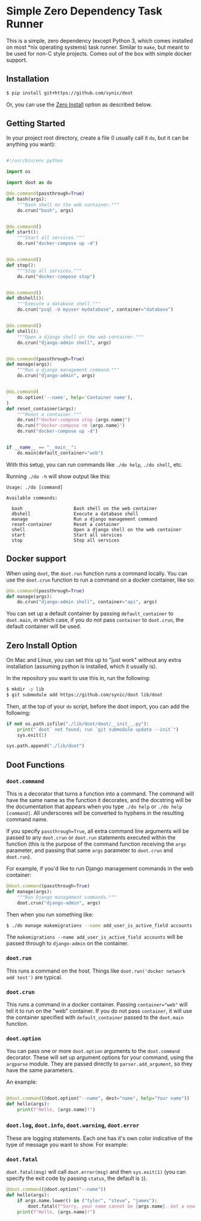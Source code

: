 # Simple Zero Dependency Task Runner

This is a simple, zero dependency (except Python 3, which comes installed on
most *nix operating systems) task runner. Similar to `make`, but meant to be
used for non-C style projects. Comes out of the box with simple docker support.

## Installation

```bash
$ pip install git+https://github.com/synic/doot
```

Or, you can use the [Zero Install](#zero-install) option as described below.

## Getting Started

In your project root directory, create a file (I usually call it `do`, but it
can be anything you want):

```python

#!/usr/bin/env python

import os

import doot as do

@do.command(passthrough=True)
def bash(args):
    """Bash shell on the web container."""
    do.crun("bash", args)


@do.command()
def start():
    """Start all services."""
    do.run("docker-compose up -d")


@do.command()
def stop():
    """Stop all services."""
    do.run("docker-compose stop")


@do.command()
def dbshell():
    """Execute a database shell."""
    do.crun("psql -U myuser mydatabase", container="database")


@do.command()
def shell():
    """Open a django shell on the web container."""
    do.crun("django-admin shell", args)


@do.command(passthrough=True)
def manage(args):
    """Run a django management command."""
    do.crun("django-admin", args)


@do.command(
    do.option('--name', help='Container name'),
)
def reset_container(args):
    """Reset a container."""
    do.run(f"docker-compose stop {args.name}")
    do.run(f"docker-compose rm {args.name}")
    do.run("docker-compose up -d")


if __name__ == "__main__":
    do.main(default_container="web")
```

With this setup, you can run commands like `./do help`, `./do shell`, etc.

Running `./do -h` will show output like this:

```
Usage: ./do [command]

Available commands:

  bash                   Bash shell on the web container
  dbshell                Execute a database shell
  manage                 Run a django management command
  reset-container        Reset a container
  shell                  Open a django shell on the web container
  start                  Start all services
  stop                   Stop all services
```

## Docker support

When using `doot`, the `doot.run` function runs a command locally. You can use
the `doot.crun` function to run a command on a docker container, like so:

```python
@do.command(passthrough=True)
def manage(args):
    do.crun("django-admin shell", container="api", args)
```

You can set up a default container by passing `default_container` to `doot.main`,
in which case, if you do not pass `container` to `doot.crun`, the default
container will be used.

## Zero Install Option

On Mac and Linux, you can set this up to "just work" without any extra
installation (assuming python is installed, which it usually is).

In the repository you want to use this in, run the following:

```bash
$ mkdir -p lib
$ git submodule add https://github.com/synic/doot lib/doot
```

Then, at the top of your `do` script, before the doot import, you can add
the following:

```python
if not os.path.isfile("./lib/doot/doot/__init__.py"):
    print("`doot` not found; run `git submodule update --init`")
    sys.exit(1)

sys.path.append("./lib/doot")
```

## Doot Functions

### `doot.command`

This is a decorator that turns a function into a command. The command will have
the same name as the function it decorates, and the docstring will be the
documentation that appears when you type `./do help` or `./do help [command]`.
All underscores will be converted to hyphens in the resulting command name.

If you specify `passthrough=True`, all extra command line arguments will be
passed to any `doot.crun` or `doot.run` statements executed within the function
(this is the purpose of the command function receiving the `args` parameter,
and passing that same `args` parameter to `doot.crun` and `doot.run`).

For example, if you'd like to run Django management commands in the web
container:

```python
@doot.command(passthrough=True)
def manage(args):
    """Run Django management commands."""
    doot.crun("django-admin", args)
```

Then when you run something like:

```bash
$ ./do manage makemigrations --name add_user_is_active_field accounts
```

The `makemigrations --name add_user_is_active_field accounts` will be passed
through to `django-admin` on the container.

### `doot.run`

This runs a command on the host. Things like
`doot.run('docker network add test')` are typical.

### `doot.crun`

This runs a command in a docker container. Passing `container="web"` will tell
it to run on the "web" container. If you do not pass `container`, it will use
the container specified with `default_container` passed to the `doot.main`
function.

### `doot.option`

You can pass one or more `doot.option` arguments to the `doot.command` decorator.
These will set up argument options for your command, using the `argparse`
module. They are passed directly to `parser.add_argument`, so they have the
same parameters.

An example:

```python

@doot.command(@doot.option("--name", dest="name", help="Your name"))
def hello(args):
    print(f"Hello, {args.name}!")
```

### `doot.log`, `doot.info`, `doot.warning`, `doot.error`

These are logging statements. Each one has it's own color indicative of the
type of message you want to show. For example:

### `doot.fatal`

`doot.fatal(msg)` will call `doot.error(msg)` and then `sys.exit(1)` (you can
specify the exit code by passing `status`, the default is `1`).

```python
@doot.command(@doot.option("--name"))
def hello(args):
    if args.name.lower() in ("tyler", "steve", "james"):
        doot.fatal(f"Sorry, your name cannot be {args.name}. Get a new one.")
    print(f"Hello, {args.name}!")
```

